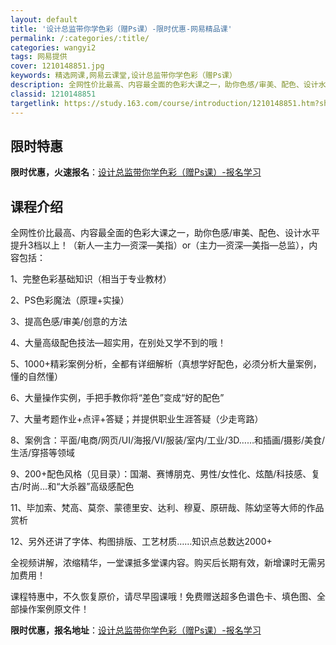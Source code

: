 ```yaml
---
layout: default
title: '设计总监带你学色彩（赠Ps课）-限时优惠-网易精品课'
permalink: /:categories/:title/
categories: wangyi2
tags: 网易提供
cover: 1210148851.jpg
keywords: 精选网课,网易云课堂,设计总监带你学色彩（赠Ps课）
description: 全网性价比最高、内容最全面的色彩大课之一，助你色感/审美、配色、设计水平提升3档以上！（新人—主力—资深—美指）or（主
classid: 1210148851
targetlink: https://study.163.com/course/introduction/1210148851.htm?share=1&shareId=1025206652&utm_campaign=share&utm_medium=iphoneShare&utm_source=&utm_u=1025206652
---
```


## 限时特惠

**限时优惠，火速报名**：[设计总监带你学色彩（赠Ps课）-报名学习](https://study.163.com/course/introduction/1210148851.htm?share=1&shareId=1025206652&utm_campaign=share&utm_medium=iphoneShare&utm_source=&utm_u=1025206652)

## 课程介绍

全网性价比最高、内容最全面的色彩大课之一，助你色感/审美、配色、设计水平提升3档以上！（新人—主力—资深—美指）or（主力—资深—美指—总监），内容包括：

1、完整色彩基础知识（相当于专业教材）

2、PS色彩魔法（原理+实操）

3、提高色感/审美/创意的方法

4、大量高级配色技法—超实用，在别处又学不到的哦！

5、1000+精彩案例分析，全都有详细解析（真想学好配色，必须分析大量案例，懂的自然懂）

6、大量操作实例，手把手教你将“差色”变成“好的配色”

7、大量考题作业+点评+答疑；并提供职业生涯答疑（少走弯路）

8、案例含：平面/电商/网页/UI/海报/VI/服装/室内/工业/3D……和插画/摄影/美食/生活/穿搭等领域

9、200+配色风格（见目录）：国潮、赛博朋克、男性/女性化、炫酷/科技感、复古/时尚…和“大杀器”高级感配色

11、毕加索、梵高、莫奈、蒙德里安、达利、穆夏、原研哉、陈幼坚等大师的作品赏析

12、另外还讲了字体、构图排版、工艺材质……知识点总数达2000+

全视频讲解，浓缩精华，一堂课抵多堂课内容。购买后长期有效，新增课时无需另加费用！

课程特惠中，不久恢复原价，请尽早囤课哦！免费赠送超多色谱色卡、填色图、全部操作案例原文件！

**限时优惠，报名地址**：[设计总监带你学色彩（赠Ps课）-报名学习](https://study.163.com/course/introduction/1210148851.htm?share=1&shareId=1025206652&utm_campaign=share&utm_medium=iphoneShare&utm_source=&utm_u=1025206652)

